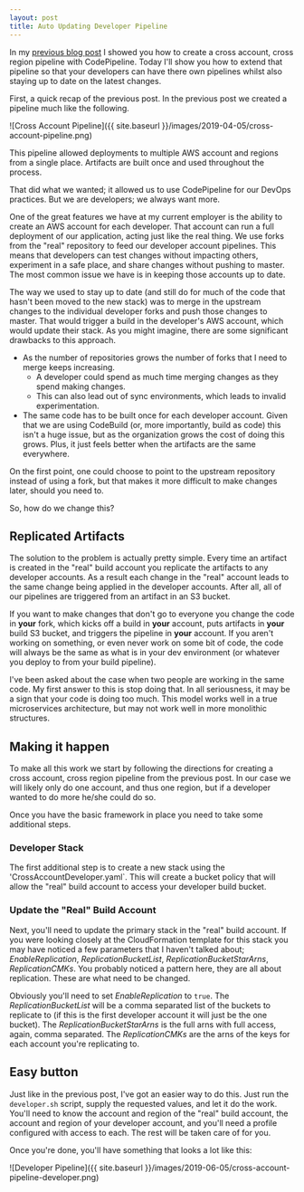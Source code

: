 ```yaml
---
layout: post
title: Auto Updating Developer Pipeline
---
```


In my [previous blog post](../cross-account-cross-region-pipeline) I showed you how to create a cross account, cross region pipeline with CodePipeline. Today I'll show you how to extend that pipeline so that your developers can have there own pipelines whilst also staying up to date on the latest changes.

First, a quick recap of the previous post. In the previous post we created a pipeline much like the following.

![Cross Account Pipeline]({{ site.baseurl }}/images/2019-04-05/cross-account-pipeline.png)

This pipeline allowed deployments to multiple AWS account and regions from a single place. Artifacts are built once and used throughout the process.

That did what we wanted; it allowed us to use CodePipeline for our DevOps practices. But we are developers; we always want more.

One of the great features we have at my current employer is the ability to create an AWS account for each developer. That account can run a full deployment of our application, acting just like the real thing. We use forks from the "real" repository to feed our developer account pipelines. This means that developers can test changes without impacting others, experiment in a safe place, and share changes without pushing to master. The most common issue we have is in keeping those accounts up to date.

The way we used to stay up to date (and still do for much of the code that hasn't been moved to the new stack) was to merge in the upstream changes to the individual developer forks and push those changes to master. That would trigger a build in the developer's AWS account, which would update their stack. As you might imagine, there are some significant drawbacks to this approach.

* As the number of repositories grows the number of forks that I need to merge keeps increasing.
  * A developer could spend as much time merging changes as they spend making changes.
  * This can also lead out of sync environments, which leads to invalid experimentation.
* The same code has to be built once for each developer account. Given that we are using CodeBuild (or, more importantly, build as code) this isn't a huge issue, but as the organization grows the cost of doing this grows. Plus, it just feels better when the artifacts are the same everywhere.

On the first point, one could choose to point to the upstream repository instead of using a fork, but that makes it more difficult to make changes later, should you need to.

So, how do we change this?

## Replicated Artifacts

The solution to the problem is actually pretty simple. Every time an artifact is created in the "real" build account you replicate the artifacts to any developer accounts. As a result each change in the "real" account leads to the same change being applied in the developer accounts. After all, all of our pipelines are triggered from an artifact in an S3 bucket.

If you want to make changes that don't go to everyone you change the code in **your** fork, which kicks off a build in **your** account, puts artifacts in **your** build S3 bucket, and triggers the pipeline in **your** account. If you aren't working on something, or even never work on some bit of code, the code will always be the same as what is in your dev environment (or whatever you deploy to from your build pipeline).

I've been asked about the case when two people are working in the same code. My first answer to this is stop doing that. In all seriousness, it may be a sign that your code is doing too much. This model works well in a true microservices architecture, but may not work well in more monolithic structures.

## Making it happen

To make all this work we start by following the directions for creating a cross account, cross region pipeline from the previous post. In our case we will likely only do one account, and thus one region, but if a developer wanted to do more he/she could do so.

Once you have the basic framework in place you need to take some additional steps.

### Developer Stack

The first additional step is to create a new stack using the 'CrossAccountDeveloper.yaml`. This will create a bucket policy that will allow the "real" build account to access your developer build bucket.

### Update the "Real" Build Account

Next, you'll need to update the primary stack in the "real" build account. If you were looking closely at the CloudFormation template for this stack you may have noticed a few parameters that I haven't talked about; _EnableReplication_, _ReplicationBucketList_, _ReplicationBucketStarArns_, _ReplicationCMKs_. You probably noticed a pattern here, they are all about replication. These are what need to be changed.

Obviously you'll need to set _EnableReplication_ to `true`. The _ReplicationBucketList_ will be a comma separated list of the buckets to replicate to (if this is the first developer account it will just be the one bucket). The _ReplicationBucketStarArns_ is the full arns with full access, again, comma separated.  The _ReplicationCMKs_ are the arns of the keys for each account you're replicating to.

## Easy button

Just like in the previous post, I've got an easier way to do this. Just run the `developer.sh` script, supply the requested values, and let it do the work. You'll need to know the account and region of the "real" build account, the account and region of your developer account, and you'll need a profile configured with access to each. The rest will be taken care of for you.

Once you're done, you'll have something that looks a lot like this:

![Developer Pipeline]({{ site.baseurl }}/images/2019-06-05/cross-account-pipeline-developer.png)
